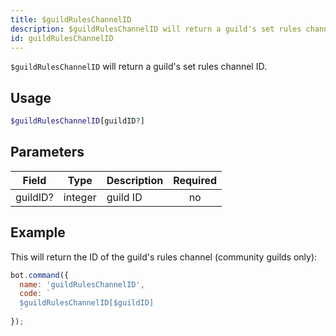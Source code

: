 ```yaml
---
title: $guildRulesChannelID 
description: $guildRulesChannelID will return a guild's set rules channel ID.
id: guildRulesChannelID
---
```


`$guildRulesChannelID` will return a guild's set rules channel ID.

## Usage

```php
$guildRulesChannelID[guildID?]
```

## Parameters 


| Field    | Type    | Description | Required |
| -------- | ------- | ----------- |:--------:|
| guildID? | integer | guild ID    |    no    |


## Example

This will return the ID of the guild's rules channel (community guilds only):

```javascript
bot.command({
  name: 'guildRulesChannelID',
  code: `
  $guildRulesChannelID[$guildID]
  `
});
```
